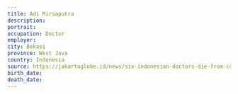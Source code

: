 ```yaml
---
title: Adi Mirsaputra
description: 
portrait: 
occupation: Doctor
employer: 
city: Bekasi
province: West Java
country: Indonesia
source: https://jakartaglobe.id/news/six-indonesian-doctors-die-from-covid19-cases-exceed-500, https://twitter.com/PBIDI/status/1241672169131630594
birth_date: 
death_date: 
---
```


